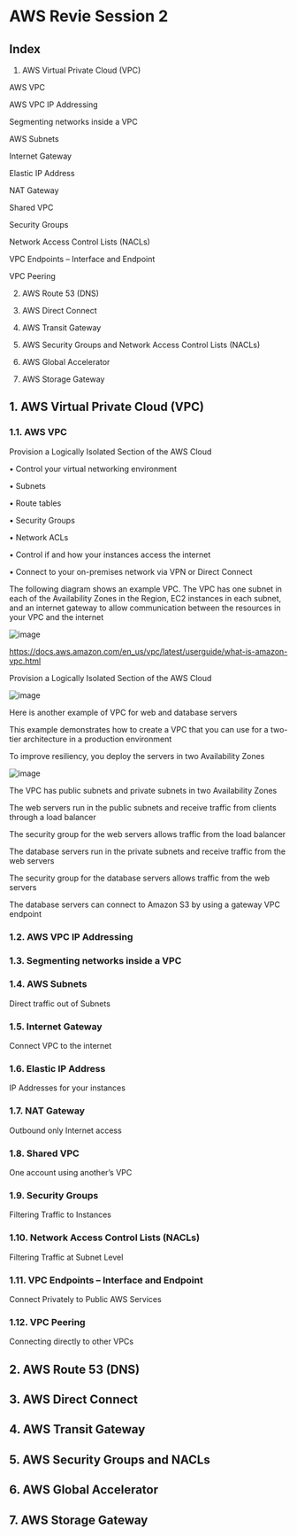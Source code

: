 # AWS Revie Session 2

## Index

1. AWS Virtual Private Cloud (VPC)

AWS VPC 

AWS VPC IP Addressing

Segmenting networks inside a VPC

AWS Subnets

Internet Gateway

Elastic IP Address

NAT Gateway

Shared VPC

Security Groups

Network Access Control Lists (NACLs)

VPC Endpoints – Interface and Endpoint

VPC Peering

2. AWS Route 53 (DNS)

3. AWS Direct Connect

4. AWS Transit Gateway

5. AWS Security Groups and Network Access Control Lists (NACLs)

6. AWS Global Accelerator

7. AWS Storage Gateway

## 1. AWS Virtual Private Cloud (VPC)

### 1.1. AWS VPC 

Provision a Logically Isolated Section of the AWS Cloud

• Control your virtual networking environment

• Subnets

• Route tables

• Security Groups

• Network ACLs

• Control if and how your instances access the internet

• Connect to your on-premises network via VPN or Direct Connect

The following diagram shows an example VPC. The VPC has one subnet in each of the Availability Zones in the Region, EC2 instances in each subnet, and an internet gateway to allow communication between the resources in your VPC and the internet

![image](https://github.com/user-attachments/assets/de67648e-f391-4bd4-a342-a773cd8baae2)

https://docs.aws.amazon.com/en_us/vpc/latest/userguide/what-is-amazon-vpc.html

Provision a Logically Isolated Section of the AWS Cloud

![image](https://github.com/user-attachments/assets/404e9d03-3db8-41fb-8b6e-ece3a8511db8)

Here is another example of VPC for web and database servers

This example demonstrates how to create a VPC that you can use for a two-tier architecture in a production environment

To improve resiliency, you deploy the servers in two Availability Zones

![image](https://github.com/user-attachments/assets/ebfceff2-5b57-4151-9e7d-5e420d117a9f)

The VPC has public subnets and private subnets in two Availability Zones

The web servers run in the public subnets and receive traffic from clients through a load balancer

The security group for the web servers allows traffic from the load balancer

The database servers run in the private subnets and receive traffic from the web servers

The security group for the database servers allows traffic from the web servers

The database servers can connect to Amazon S3 by using a gateway VPC endpoint

### 1.2. AWS VPC IP Addressing



### 1.3. Segmenting networks inside a VPC



### 1.4. AWS Subnets

Direct traffic out of Subnets



### 1.5. Internet Gateway

Connect VPC to the internet



### 1.6. Elastic IP Address

IP Addresses for your instances



### 1.7. NAT Gateway

Outbound only Internet access


### 1.8. Shared VPC

One account using another’s VPC



### 1.9. Security Groups

Filtering Traffic to Instances


### 1.10. Network Access Control Lists (NACLs)

Filtering Traffic at Subnet Level



### 1.11. VPC Endpoints – Interface and Endpoint

Connect Privately to Public AWS Services

### 1.12. VPC Peering

Connecting directly to other VPCs



## 2. AWS Route 53 (DNS)


## 3. AWS Direct Connect


## 4. AWS Transit Gateway


## 5. AWS Security Groups and NACLs


## 6. AWS Global Accelerator


## 7. AWS Storage Gateway












